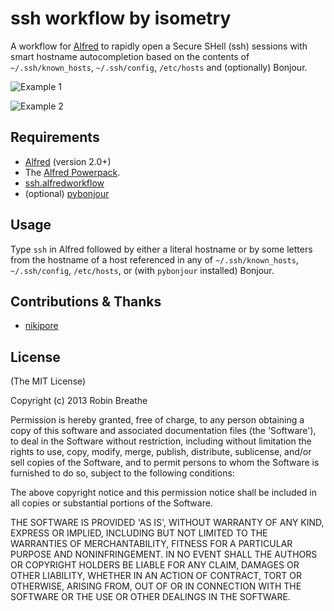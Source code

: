 # ssh workflow by isometry

A workflow for [Alfred](http://www.alfredapp.com/) to rapidly open a Secure SHell (ssh) sessions with smart hostname autocompletion based on the contents of `~/.ssh/known_hosts`, `~/.ssh/config`, `/etc/hosts` and (optionally) Bonjour.

![Example 1](https://raw.github.com/isometry/alfredworkflows/master/screenshots/ssh_local.png)

![Example 2](https://raw.github.com/isometry/alfredworkflows/master/screenshots/ssh_user@local.png)

## Requirements

- [Alfred](http://www.alfredapp.com/) (version 2.0+)
- The [Alfred Powerpack](http://www.alfredapp.com/powerpack/).
- [ssh.alfredworkflow](https://raw.github.com/isometry/alfredworkflows/ssh.alfredworkflow)
- (optional) [pybonjour](https://pypi.python.org/pypi/pybonjour)

## Usage

Type `ssh` in Alfred followed by either a literal hostname or by some letters from the hostname of a host referenced in any of `~/.ssh/known_hosts`, `~/.ssh/config`, `/etc/hosts`, or (with `pybonjour` installed) Bonjour.

## Contributions & Thanks

- [nikipore](https://github.com/nikipore)

## License

(The MIT License)

Copyright (c) 2013 Robin Breathe

Permission is hereby granted, free of charge, to any person obtaining
a copy of this software and associated documentation files (the
'Software'), to deal in the Software without restriction, including
without limitation the rights to use, copy, modify, merge, publish,
distribute, sublicense, and/or sell copies of the Software, and to
permit persons to whom the Software is furnished to do so, subject to
the following conditions:

The above copyright notice and this permission notice shall be
included in all copies or substantial portions of the Software.

THE SOFTWARE IS PROVIDED 'AS IS', WITHOUT WARRANTY OF ANY KIND,
EXPRESS OR IMPLIED, INCLUDING BUT NOT LIMITED TO THE WARRANTIES OF
MERCHANTABILITY, FITNESS FOR A PARTICULAR PURPOSE AND NONINFRINGEMENT.
IN NO EVENT SHALL THE AUTHORS OR COPYRIGHT HOLDERS BE LIABLE FOR ANY
CLAIM, DAMAGES OR OTHER LIABILITY, WHETHER IN AN ACTION OF CONTRACT,
TORT OR OTHERWISE, ARISING FROM, OUT OF OR IN CONNECTION WITH THE
SOFTWARE OR THE USE OR OTHER DEALINGS IN THE SOFTWARE.